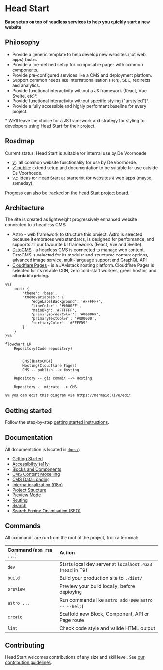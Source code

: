 # Head Start

**Base setup on top of headless services to help you quickly start a new website**

## Philosophy

- Provide a generic template to help develop new websites (not web apps) faster.
- Provide a pre-defined setup for composable pages with common components.
- Provide pre-configured services like a CMS and deployment platform.
- Support common needs like internationalisation (i18n), SEO, redirects and analytics.
- Provide functional interactivity without a JS framework (React, Vue, Svelte, etc)*.
- Provide functional interactivity without specific styling ("unstyled")*. 
- Provide a fully accessible and highly performant baseline for every project.

\* We'll leave the choice for a JS framework and strategy for styling to developers using Head Start for their project.

## Roadmap

Current status: Head Start is suitable for internal use by De Voorhoede.

- [v1](https://github.com/voorhoede/head-start/issues?q=is%3Aissue+is%3Aopen+label%3A%22v1%22+): all common website functionality for use by De Voorhoede.
- [v1 public](https://github.com/voorhoede/head-start/issues?q=is%3Aissue+is%3Aopen+label%3A%22v1+public%22+): extend setup and documentation to be suitable for use outside De Voorhoede.
- [v2](https://github.com/voorhoede/head-start/issues/77): ideas for Head Start as starterkit for websites & web apps (maybe, someday).

Progress can also be tracked on the [Head Start project board](https://github.com/orgs/voorhoede/projects/5).

## Architecture

The site is created as lightweight progressively enhanced website connected to a headless CMS:

- [Astro](https://astro.build/) - web framework to structure this project. Astro is selected because it embraces web standards, is designed for performance, and supports all our favourite UI frameworks (React, Vue and Svelte). 
- [DatoCMS](https://www.datocms.com/) - a headless CMS is connected to manage web content. DatoCMS is selected for its modular and structured content options, advanced image service, multi-language support and GraphQL API.
- [Cloudflare Pages](https://pages.cloudflare.com/) - is a JAMstack hosting platform. Cloudflare Pages is selected for its reliable CDN, zero cold-start workers, green hosting and affordable pricing.

```mermaid
%%{
    init: {
        'theme': 'base',
        'themeVariables': {
            'edgeLabelBackground': '#FFFFFF',
            'lineColor': '#0000FF',
            'mainBkg': '#FFFFFF',
            'primaryBorderColor': '#0000FF',
            'primaryTextColor': '#000000',
            'tertiaryColor': '#FFFED9'
        }
    }
}%%

flowchart LR
    Repository(Code repository)


        CMS[(DatoCMS)]
        Hosting(Cloudflare Pages)
        CMS -- publish --> Hosting

    Repository -- git commit --> Hosting

    Repository -. migrate .-> CMS

%% you can edit this diagram via https://mermaid.live/edit
```

## Getting started

Follow the step-by-step [getting started instructions](docs/getting-started.md).

## Documentation

All documentation is located in [`docs/`](docs/):

- [Getting Started](docs/getting-started.md)
- [Accessibility (a11y)](docs/accessibility.md)
- [Blocks and Components](docs/blocks-and-components.md)
- [CMS Content Modelling](docs/cms-content-modelling.md)
- [CMS Data Loading](docs/cms-data-loading.md)
- [Internationalization (i18n)](docs/i18n.md)
- [Project Structure](docs/project-structure.md)
- [Preview Mode](docs/preview-mode.md)
- [Routing](docs/routing.md)
- [Search](docs/search.md)
- [Search Engine Optimisation (SEO)](docs/seo.md)

## Commands

All commands are run from the root of the project, from a terminal:

| Command (`npm run ...`) | Action                                          
|:------------------------| :-----------------------------------------------
| `dev`                   | Starts local dev server at `localhost:4323` (head in T9)
| `build`                 | Build your production site to `./dist/`
| `preview`               | Preview your build locally, before deploying
| `astro ...`             | Run commands like `astro add` (see `astro -- --help`)
| `create`                | Scaffold new Block, Component, API or Page route
| `lint`                  | Check code style and valide HTML output

## Contributing

Head Start welcomes contributions of any size and skill level. See [our contribution guidelines](./.github/CONTRIBUTING.md).
